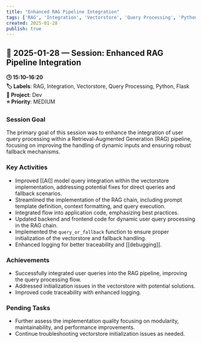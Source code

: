 ```yaml
---
title: "Enhanced RAG Pipeline Integration"
tags: ['RAG', 'Integration', 'Vectorstore', 'Query Processing', 'Python', 'Flask']
created: 2025-01-28
publish: true
---
```


## 📅 2025-01-28 — Session: Enhanced RAG Pipeline Integration

**🕒 15:10–16:20**  
**🏷️ Labels**: RAG, Integration, Vectorstore, Query Processing, Python, Flask  
**📂 Project**: Dev  
**⭐ Priority**: MEDIUM  


### Session Goal
The primary goal of this session was to enhance the integration of user query processing within a Retrieval-Augmented Generation (RAG) pipeline, focusing on improving the handling of dynamic inputs and ensuring robust fallback mechanisms.

### Key Activities
- Improved [[AI]] model query integration within the vectorstore implementation, addressing potential fixes for direct queries and fallback scenarios.
- Streamlined the implementation of the RAG chain, including prompt template definition, context formatting, and query execution.
- Integrated flow into application code, emphasizing best practices.
- Updated backend and frontend code for dynamic user query processing in the RAG chain.
- Implemented the `query_or_fallback` function to ensure proper initialization of the vectorstore and fallback handling.
- Enhanced logging for better traceability and [[debugging]].

### Achievements
- Successfully integrated user queries into the RAG pipeline, improving the query processing flow.
- Addressed initialization issues in the vectorstore with potential solutions.
- Improved code traceability with enhanced logging.

### Pending Tasks
- Further assess the implementation quality focusing on modularity, maintainability, and performance improvements.
- Continue troubleshooting vectorstore initialization issues as needed.
